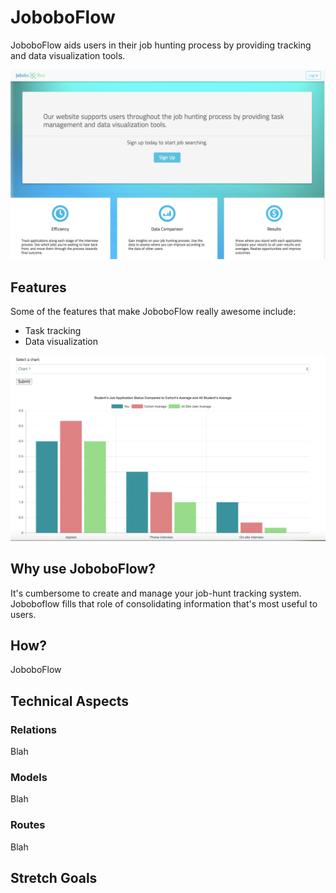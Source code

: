 # JoboboFlow
JoboboFlow aids users in their job hunting process by providing tracking and data visualization tools. 

<img src="./landing-page.PNG">

## Features
Some of the features that make JoboboFlow really awesome include:

* Task tracking
* Data visualization

<img src="./visual-analysis.png">

## Why use JoboboFlow?
It's cumbersome to create and manage your job-hunt tracking system. Joboboflow fills that role of consolidating information that's most useful to users.


## How?
JoboboFlow


## Technical Aspects

### Relations
  Blah

### Models
  Blah

### Routes
  Blah

## Stretch Goals


